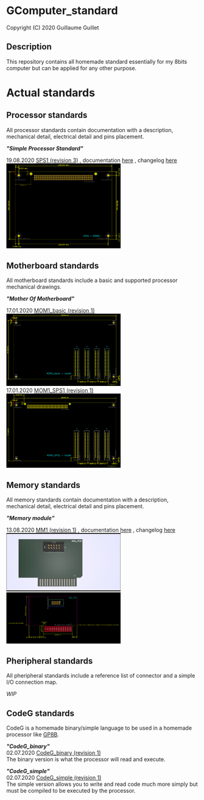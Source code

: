 # GComputer_standard
Copyright (C) 2020 Guillaume Guillet

## Description
This repository contains all homemade standard essentially for my 8bits computer but can be applied for any other purpose.

# Actual standards

## Processor standards
All processor standards contain documentation with a description, mechanical detail, electrical detail and pins placement.

***"Simple Processor Standard"***

19.08.2020 [SPS1 (revision 3)](SPS1/) , documentation [here](SPS1/documentation.txt) , changelog [here](SPS1/CHANGELOG)\
<img src="SPS1/images/SPS1.png" alt="SPS1_image" width="300"/>

## Motherboard standards
All motherboard standards include a basic and supported processor mechanical drawings. 

***"Mother Of Motherboard"***

17.01.2020 [MOM1_basic (revision 1)](MOM1/)\
<img src="MOM1/images/MOM1_basic.png" alt="MOM1_SPS1_image" width="300"/>\
17.01.2020 [MOM1_SPS1 (revision 1)](MOM1/)\
<img src="MOM1/images/MOM1_SPS1.png" alt="MOM1_SPS1_image" width="300"/>

## Memory standards
All memory standards contain documentation with a description, mechanical detail, electrical detail and pins placement.

***"Memory module"***

13.08.2020 [MM1 (revision 1)](MM1/) , documentation [here](MM1/documentation.txt) , changelog [here](MM1/CHANGELOG)\
<img src="MM1/images/MM1_PCB_3D.png" alt="MM1_PCB_3D_image" width="300"/> <img src="MM1/images/MM1_PCB.png" alt="MM1_PCB_image" width="300"/>

## Pheripheral standards
All pheripheral standards include a reference list of connector and a simple I/O connection map.

*WIP*

## CodeG standards
CodeG is a homemade binary/simple language to be used in a homemade processor like [GP8B](https://github.com/JonathSpirit/GP8B).

***"CodeG_binary"***\
02.07.2020 [CodeG_binary (revision 1)](CodeG/CodeG_binary_r1/)\
The binary version is what the processor will read and execute.

***"CodeG_simple"***\
02.07.2020 [CodeG_simple (revision 1)](CodeG/CodeG_simple_r1/)\
The simple version allows you to write and read code much more simply but must be compiled to be executed by the processor.
